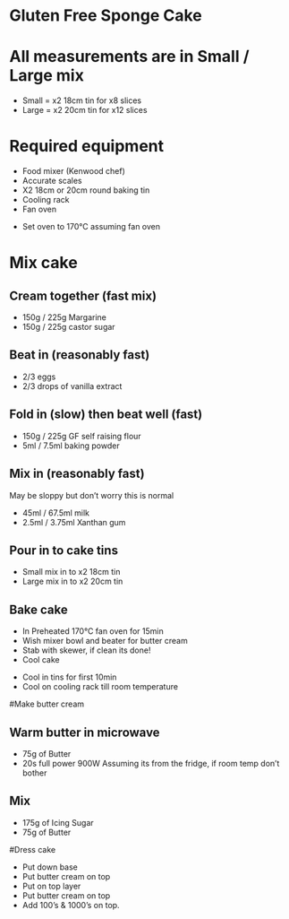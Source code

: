Gluten Free Sponge Cake
=======================

# All measurements are in Small / Large mix

* Small = x2 18cm tin for x8 slices
* Large = x2 20cm tin for x12 slices

# Required equipment

* Food mixer (Kenwood chef)
* Accurate scales
* X2 18cm or 20cm round baking tin
* Cooling rack
* Fan oven
+ Set oven to 170°C assuming fan oven

# Mix cake

## Cream together (fast mix)

* 150g / 225g Margarine
* 150g / 225g castor sugar

## Beat in (reasonably fast)

* 2/3 eggs
* 2/3 drops of vanilla extract

## Fold in (slow) then beat well (fast)

* 150g / 225g GF self raising flour
* 5ml / 7.5ml baking powder

## Mix in (reasonably fast)

May be sloppy but don’t worry this is normal

* 45ml / 67.5ml milk
* 2.5ml / 3.75ml Xanthan gum

## Pour in to cake tins

* Small mix in to x2 18cm tin
* Large mix in to x2 20cm tin

## Bake cake

* In Preheated 170°C fan oven for 15min
* Wish mixer bowl and beater for butter cream
* Stab with skewer, if clean its done!
* Cool cake
+ Cool in tins for first 10min
+ Cool on cooling rack till room temperature

#Make butter cream

## Warm butter in microwave 

* 75g of Butter
* 20s full power 900W
Assuming its from the fridge, if room temp don’t bother

## Mix

* 175g of Icing Sugar
* 75g of Butter

#Dress cake

* Put down base
* Put butter cream on top
* Put on top layer
* Put butter cream on top
* Add 100’s & 1000’s on top.